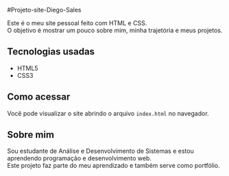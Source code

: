 #Projeto-site-Diego-Sales

Este é o meu site pessoal feito com HTML e CSS.  
O objetivo é mostrar um pouco sobre mim, minha trajetória e meus projetos.

## Tecnologias usadas
- HTML5  
- CSS3  

## Como acessar
Você pode visualizar o site abrindo o arquivo `index.html` no navegador.  

## Sobre mim
Sou estudante de Análise e Desenvolvimento de Sistemas e estou aprendendo programação e desenvolvimento web.  
Este projeto faz parte do meu aprendizado e também serve como portfólio.
